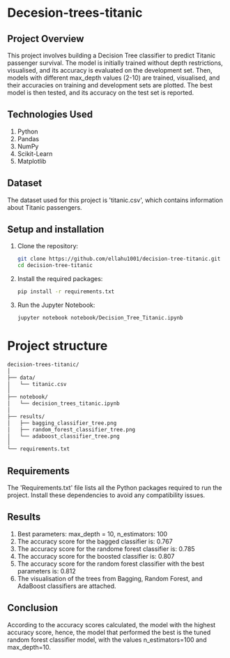 # Decesion-trees-titanic

## Project Overview
This project involves building a Decision Tree classifier to predict Titanic passenger survival. The model is initially trained without depth restrictions, visualised, and its accuracy is evaluated on the development set. Then, models with different max_depth values (2-10) are trained, visualised, and their accuracies on training and development sets are plotted. The best model is then tested, and its accuracy on the test set is reported.

## Technologies Used
1) Python
2) Pandas
3) NumPy
4) Scikit-Learn
5) Matplotlib

## Dataset
The dataset used for this project is 'titanic.csv', which contains information about Titanic passengers.

## Setup and installation
1) Clone the repository:
   ```bash
   git clone https://github.com/ellahu1001/decision-tree-titanic.git
   cd decision-tree-titanic
   ```
2) Install the required packages:
   ```bash
   pip install -r requirements.txt
   ```
3) Run the Jupyter Notebook:
   ```bash
   jupyter notebook notebook/Decision_Tree_Titanic.ipynb
   ```
# Project structure
```markdown
decision-trees-titanic/
│
├── data/
│   └── titanic.csv
│
├── notebook/
│   └── decision_trees_titanic.ipynb
│
├── results/
│   ├── bagging_classifier_tree.png
│   ├── random_forest_classifier_tree.png
│   └── adaboost_classifier_tree.png
│
└── requirements.txt
```
## Requirements
The 'Requirements.txt' file lists all the Python packages required to run the project. Install these dependencies to avoid any compatibility issues.

## Results
1) Best parameters: max_depth = 10, n_estimators: 100
2) The accuracy score for the bagged classifier is: 0.767
3) The accuracy score for the randome forest classifier is: 0.785
4) The accuracy score for the boosted classifier is: 0.807
5) The accuracy score for the random forest classifier with the best parameters is: 0.812
6) The visualisation of the trees from Bagging, Random Forest, and AdaBoost classifiers are attached.

## Conclusion 
According to the accuracy scores calculated, the model with the highest accuracy score, hence, the model that performed the best is the tuned random forest classifier model, with the values n_estimators=100 and max_depth=10.
